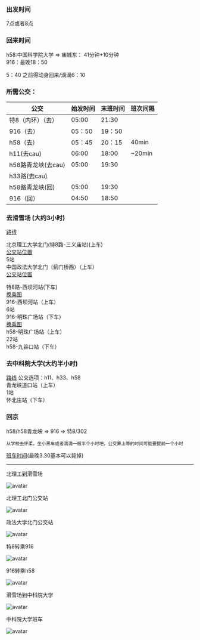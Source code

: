 
### 出发时间
7点或者8点

### 回来时间  
h58:中国科学院大学 &rArr; 庙城东：  41分钟+10分钟  
916：最晚18：50  

5：40 之前得动身回来/滴滴6：10  




### 所需公交：
  
|公交|始发时间|末班时间|班次间隔|
|---|---|---|---|
|特8（内环）（去）|05:00|21:30||
|916（去）|05：50|19：50||
|h58（去）|05：45|20：15|40min|
|h11(去cau)|06:00|18:00|~20min|
|h58路青龙峡(去cau)|05:00|19:30||
|h33路(去cau)||||
|h58路青龙峡(回)|05:00|19:30||
|916（回）|04:50|18:50||
### 去滑雪场 (大约3小时)
[路线](#bit_ski)
  
  北京理工大学北门(特8路-三义庙站)(上车)  
  [公交站位置](#bit_nd)  
  5站  
  中国政法大学北门（蓟门桥西）（上车）  
  [公交站位置](#pl_nd)

  特8路-西坝河站(下车)  
  [换乘图](#s8_916)  
  916-西坝河站（上车）  
    6站  
  916-明珠广场站（下车）  
  [换乘图](#916_h58)   
  h58-明珠广场站（上车）  
    22站  
  h58-九谷口站（下车）  


### 去中科院大学(大约半小时)

[路线](#ski_cau)
公交选项：h11、h33、h58  
青龙峡道口站（上车）  
  1站  
怀北庄站（下车）  

### 回京  

h58/h58青龙峡 &rArr;   916  &rArr; 特8/302   
```
从学校去怀柔，坐小黑车或者滴滴一般半个小时吧，公交算上等的时间可能要提前一个小时  
```
[班车时间](#schoolBus)(最晚3.30基本可以毙掉)

----

<div id="bit_ski"></div>
北理工到滑雪场

![avatar](img/bit_ski.jpg)

<div id="bit_nd"></div>
北理工北门公交站  

![avatar](img/bit_nd.jpg)

<div id="pl_nd"></div>
政法大学北门公交站   

![avatar](img/pl_nd.jpg)

<div id="s8_916"></div>  
特8转乘916  

![avatar](img/s8_916.jpg)

<div id="916_h58"></div>
916转乘h58

![avatar](img/916_h58.jpg)

<div id="ski_cau"></div>
滑雪场到中科院大学

![avatar](img/ski_cau.jpg)

<div id="schoolBus"></div>
中科院大学班车  

![avatar](img/cau_metro_schoolbus.jpg)
